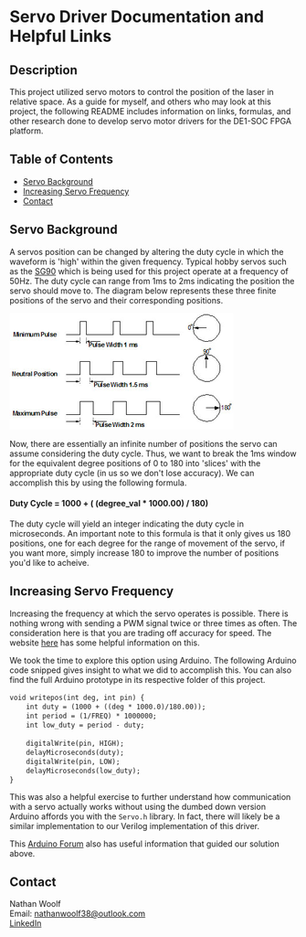 # Servo Driver Documentation and Helpful Links

## Description

This project utilized servo motors to control the position of the laser in relative space. As a guide for myself, and others who may look at this project, the following README includes information on links, formulas, and other research done to develop servo motor drivers for the DE1-SOC FPGA platform.

## Table of Contents

- [Servo Background](#servo-background)
- [Increasing Servo Frequency](#increasing-servo-frequency)
- [Contact](#contact)

## Servo Background
A servos position can be changed by altering the duty cycle in which the waveform is 'high' within the given frequency. Typical hobby servos such as the [SG90](https://www.digikey.com/en/products/detail/adafruit-industries-llc/2442/5774227?gclsrc=aw.ds&&utm_adgroup=&utm_source=google&utm_medium=cpc&utm_campaign=PMax%20Shopping_Product_Low%20ROAS%20Categories&utm_term=&utm_content=&utm_id=go_cmp-20243063506_adg-_ad-__dev-c_ext-_prd-5774227_sig-Cj0KCQjwhMq-BhCFARIsAGvo0Kc7ixLch38v1EJsi52IYp3FfPRyB6fOx_S5mStgw-6WBdehHv7GicQaAvgWEALw_wcB&gad_source=1&gclid=Cj0KCQjwhMq-BhCFARIsAGvo0Kc7ixLch38v1EJsi52IYp3FfPRyB6fOx_S5mStgw-6WBdehHv7GicQaAvgWEALw_wcB&gclsrc=aw.ds) which is being used for this project operate at a frequency of 50Hz. The duty cycle can range from 1ms to 2ms indicating the position the servo should move to. The diagram below represents these three finite positions of the servo and their corresponding positions. <br>

![PWM Diagram](documentation/pwm-diagram-2.jpg)

Now, there are essentially an infinite number of positions the servo can assume considering the duty cycle. Thus, we want to break the 1ms window for the equivalent degree positions of 0 to 180 into 'slices' with the appropriate duty cycle (in us so we don't lose accuracy). We can accomplish this by using the following formula. 

#### Duty Cycle = 1000 + ( (degree_val * 1000.00) / 180) 

The duty cycle will yield an integer indicating the duty cycle in microseconds. An important note to this formula is that it only gives us 180 positions, one for each degree for the range of movement of the servo, if you want more, simply increase 180 to improve the number of positions you'd like to acheive. 

## Increasing Servo Frequency
Increasing the frequency at which the servo operates is possible. There is nothing wrong with sending a PWM signal twice or three times as often. The consideration here is that you are trading off accuracy for speed. The website [here](https://blog.wokwi.com/learn-servo-motor-using-wokwi-logic-analyzer/) has some helpful information on this.

We took the time to explore this option using Arduino. The following Arduino code snipped gives insight to what we did to accomplish this. You can also find the full Arduino prototype in its respective folder of this project. 

```
void writepos(int deg, int pin) { 
    int duty = (1000 + ((deg * 1000.0)/180.00));
    int period = (1/FREQ) * 1000000;
    int low_duty = period - duty;

    digitalWrite(pin, HIGH);
    delayMicroseconds(duty); 
    digitalWrite(pin, LOW);
    delayMicroseconds(low_duty); 
}
```

This was also a helpful exercise to further understand how communication with a servo actually works without using the dumbed down version Arduino affords you with the ```Servo.h``` library. In fact, there will likely be a similar implementation to our Verilog implementation of this driver.

This [Arduino Forum](https://forum.arduino.cc/t/how-can-i-change-the-frequency-of-servo-library/148099/3) also has useful information that guided our solution above. 


## Contact

Nathan Woolf <br>
Email: nathanwoolf38@outlook.com <br>
[LinkedIn](https://www.linkedin.com/in/nathanwoolf002/) <br>

